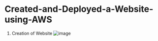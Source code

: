 # Created-and-Deployed-a-Website-using-AWS

1. Creation of Website 
![image](https://user-images.githubusercontent.com/78650181/227602104-93d1d2ce-d465-42ca-9e8f-38b73a2ac131.png)
